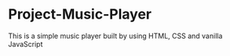 # Project-Music-Player
This is a simple music player built by using HTML, CSS and vanilla JavaScript
